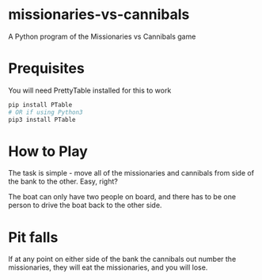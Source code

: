 # missionaries-vs-cannibals
A Python program of the Missionaries vs Cannibals game

# Prequisites
You will need PrettyTable installed for this to work
```bash
pip install PTable
# OR if using Python3
pip3 install PTable
```

# How to Play
The task is simple - move all of the missionaries and cannibals from side of the bank to the other. Easy, right?

The boat can only have two people on board, and there has to be one person to drive the boat back to the other side.

# Pit falls
If at any point on either side of the bank the cannibals out number the missionaries, they will eat the missionaries, and you will lose.
